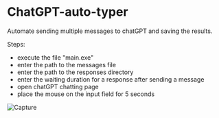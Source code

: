 # ChatGPT-auto-typer
Automate sending multiple messages to chatGPT and saving the results.

Steps:
- execute the file "main.exe"
- enter the path to the messages file
- enter the path to the responses directory
- enter the waiting duration for a response after sending a message
- open chatGPT chatting page
- place the mouse on the input field for 5 seconds

![Capture](https://github.com/IMAD-Majid/ChatGPT-auto-typer/assets/137281672/e30fea6a-bb2a-4bb6-9727-dffa8720c5a1)

